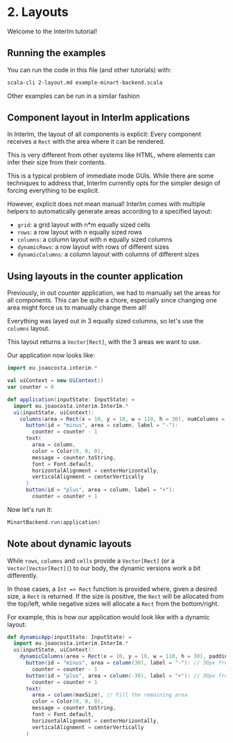 # 2. Layouts

Welcome to the InterIm tutorial!

## Running the examples

You can run the code in this file (and other tutorials) with:

```bash
scala-cli 2-layout.md example-minart-backend.scala
```

Other examples can be run in a similar fashion

## Component layout in InterIm applications

In InterIm, the layout of all components is explicit: Every component receives a `Rect` with the area where it can be
rendered.

This is very different from other systems like HTML, where elements can infer their size from their contents.

This is a typical problem of immediate mode GUIs. While there are some techniques to address that, InterIm
currently opts for the simpler design of forcing everything to be explicit.

However, explicit does not mean manual! InterIm comes with multiple helpers to automatically generate areas according
to a specified layout:
- `grid`: a grid layout with n*m equally sized cells
- `rows`: a row layout with n equally sized rows
- `columns`: a column layout with n equally sized columns
- `dynamicRows`: a row layout with rows of different sizes
- `dynamicColumns`: a column layout with columns of different sizes

## Using layouts in the counter application

Previously, in out counter application, we had to manually set the areas for all components.
This can be quite a chore, especially since changing one area might force us to manually change them all!

Everything was layed out in 3 equally sized columns, so let's use the `columns` layout.

This layout returns a `Vector[Rect]`, with the 3 areas we want to use.

Our application now looks like:

```scala
import eu.joaocosta.interim.*

val uiContext = new UiContext()
var counter = 0

def application(inputState: InputState) =
  import eu.joaocosta.interim.InterIm.*
  ui(inputState, uiContext):
    columns(area = Rect(x = 10, y = 10, w = 110, h = 30), numColumns = 3, padding = 10): column =>
      button(id = "minus", area = column, label = "-"):
        counter = counter - 1
      text(
        area = column,
        color = Color(0, 0, 0),
        message = counter.toString,
        font = Font.default,
        horizontalAlignment = centerHorizontally,
        verticalAlignment = centerVertically
      )
      button(id = "plus", area = column, label = "+"):
        counter = counter + 1
```

Now let's run it:

```scala
MinartBackend.run(application)
```

## Note about dynamic layouts

While `rows`, `columns` and `cells` provide a `Vector[Rect]` (or a `Vector[Vector[Rect]]`) to our body, the dynamic
versions work a bit differently.

In those cases, a `Int => Rect` function is provided where, given a desired size, a `Rect` is returned.
If the size is positive, the `Rect` will be allocated from the top/left, while negative sizes will allocate a `Rect`
from the bottom/right.

For example, this is how our application would look like with a dynamic layout:

```scala
def dynamicApp(inputState: InputState) =
  import eu.joaocosta.interim.InterIm.*
  ui(inputState, uiContext):
    dynamicColumns(area = Rect(x = 10, y = 10, w = 110, h = 30), padding = 10): column =>
      button(id = "minus", area = column(30), label = "-"): // 30px from the left
        counter = counter - 1
      button(id = "plus", area = column(-30), label = "+"): // 30px from the right
        counter = counter + 1
      text(
        area = column(maxSize), // Fill the remaining area
        color = Color(0, 0, 0),
        message = counter.toString,
        font = Font.default,
        horizontalAlignment = centerHorizontally,
        verticalAlignment = centerVertically
      )
```
